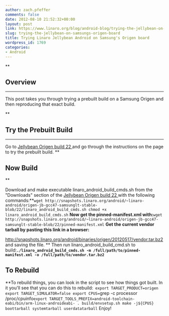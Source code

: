 ```yaml
---
author: zach.pfeffer
comments: false
date: 2012-08-10 21:52:32+00:00
layout: post
link: https://www.linaro.org/blog/android-blog/trying-the-jellybean-on-samsungs-origen-board/
slug: trying-the-jellybean-on-samsungs-origen-board
title: Trying Linaro Jellybean Android on Samsung's Origen board
wordpress_id: 1769
categories:
- Android
---
```


**

## Overview

****

This post takes you through trying a prebuilt build on a Samsung Origen and then reproducing that exact build.

**

## Try the Prebuilt Build

****

Go to [Jellybean Origen build 22 ](https://android-build.linaro.org/builds/~linaro-android/origen-jb-gcc47-samsunglt-stable-blob/#build=22) and go through the instructions on the page to try the prebuilt build.
**

## Now Build

**

Download and make executable linaro_android_build_cmds.sh from the "Downloads" section of the [Jellybean Origen build 22 ](https://android-build.linaro.org/builds/~linaro-android/origen-jb-gcc47-samsunglt-stable-blob/#build=22) with the following commands:**`
wget http://snapshots.linaro.org/android/~linaro-android/origen-jb-gcc47-samsunglt-stable-blob/22/linaro_android_build_cmds.sh
chmod +x linaro_android_build_cmds.sh
`
**Now get the pinned-manifest.xml with:**`
wget http://snapshots.linaro.org/android/~linaro-android/origen-jb-gcc47-samsunglt-stable-blob/22/pinned-manifest.xml
`
**Get the current vendor tarball by pasting this link in a browser:**

http://snapshots.linaro.org/android/binaries/origen/20120517/vendor.tar.bz2 
and saving the file.
**
Then run linaro_android_build_cmd.sh to build:**`
./linaro_android_build_cmds.sh -m /full/path/to/pinned-manifest.xml -o /full/path/to/vendor.tar.bz2 
`**

## To Rebuild

**To rebuild things, you can look in the script to see how things got built. In it you'll see that you can do this to rebuild:`
export TARGET_PRODUCT=origen
export TARGET_SIMULATOR=false
export CPUS=`grep -c processor /proc/cpuinfo`
export TARGET_TOOLS_PREFIX=android-toolchain-eabi/bin/arm-linux-androideabi-
. build/envsetup.sh
make -j${CPUS} boottarball systemtarball userdatatarball
`
Enjoy!
